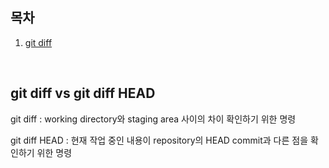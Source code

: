 
## 목차
1. [git diff](#git-diff)  

</br>  

## git diff vs git diff HEAD

git diff : working directory와 staging area 사이의 차이 확인하기 위한 명령

git diff HEAD : 현재 작업 중인 내용이 repository의 HEAD commit과 다른 점을 확인하기 위한 명령
